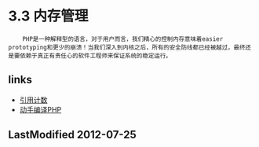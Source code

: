 # 3.3 内存管理 


		PHP是一种解释型的语言，对于用户而言，我们精心的控制内存意味着easier prototyping和更少的崩溃！当我们深入到内核之后，所有的安全防线都已经被越过，最终还是要依赖于真正有责任心的软件工程师来保证系统的稳定运行。



## links
   * [引用计数](<ch3.2.md>)
   * [动手编译PHP](<ch4.md>)

## LastModified 2012-07-25
